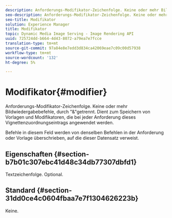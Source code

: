 ```yaml
---
description: Anforderungs-Modifikator-Zeichenfolge. Keine oder mehr Bildwiedergabebefehle, durch "&"getrennt. Dient zum Speichern von Vorlagen und Modifikatoren, die bei jeder Anforderung dieses Vignettenzuordnungseintrags angewendet werden.
seo-description: Anforderungs-Modifikator-Zeichenfolge. Keine oder mehr Bildwiedergabebefehle, durch "&"getrennt. Dient zum Speichern von Vorlagen und Modifikatoren, die bei jeder Anforderung dieses Vignettenzuordnungseintrags angewendet werden.
seo-title: Modifikator
solution: Experience Manager
title: Modifikator
topic: Dynamic Media Image Serving - Image Rendering API
uuid: 725724dd-b664-4d43-8072-a79ea7e7fcce
translation-type: tm+mt
source-git-commit: 97a84e8e7edd3d834ca42069eae7c09c00d57938
workflow-type: tm+mt
source-wordcount: '132'
ht-degree: 5%

---
```



# Modifikator{#modifier}

Anforderungs-Modifikator-Zeichenfolge. Keine oder mehr Bildwiedergabebefehle, durch &quot;&amp;&quot;getrennt. Dient zum Speichern von Vorlagen und Modifikatoren, die bei jeder Anforderung dieses Vignettenzuordnungseintrags angewendet werden.

Befehle in diesem Feld werden von denselben Befehlen in der Anforderung oder Vorlage überschrieben, auf die dieser Datensatz verweist.

## Eigenschaften {#section-b7b01c307ebc41d48c34db77307dbfd1}

Textzeichenfolge. Optional.

## Standard {#section-31dd0ce4c0604fbaa7e7f1304626223b}

Keine.
